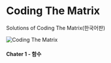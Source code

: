 # Coding The Matrix
Solutions of Coding The Matrix(한국어판)

![Coding The Matrix](http://gdimg.gmarket.co.kr/goods_image2/shop_img/681/116/681116629.jpg) 


#### Chater 1 - 함수
